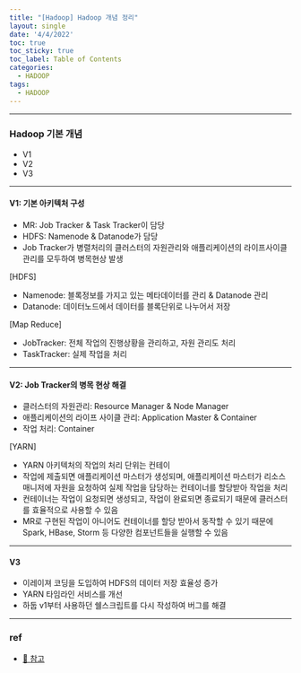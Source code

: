 ```yaml
---
title: "[Hadoop] Hadoop 개념 정리"
layout: single
date: '4/4/2022'
toc: true
toc_sticky: true
toc_label: Table of Contents
categories:
  - HADOOP
tags:
  - HADOOP
---
```


---
### Hadoop 기본 개념
* V1
* V2
* V3

---

#### V1: 기본 아키텍처 구성
* MR: Job Tracker & Task Tracker이 담당
* HDFS: Namenode & Datanode가 담당
* Job Tracker가 병렬처리의 클러스터의 자원관리와 애플리케이션의 라이프사이클 관리를 모두하여 병목현상 발생

[HDFS]
* Namenode: 블록정보를 가지고 있는 메타데이터를 관리 & Datanode 관리
* Datanode: 데이터노드에서 데이터를 블록단위로 나누어서 저장

[Map Reduce]
* JobTracker: 전체 작업의 진행상황을 관리하고, 자원 관리도 처리
* TaskTracker: 실제 작업을 처리

---

#### V2: Job Tracker의 병목 현상 해결
* 클러스터의 자원관리: Resource Manager & Node Manager
* 애플리케이션의 라이프 사이클 관리: Application Master & Container
* 작업 처리: Container

[YARN]
* YARN 아키텍처의 작업의 처리 단위는 컨테이
* 작업에 제출되면 애플리케이션 마스터가 생성되며, 애플리케이션 마스터가 리소스 매니저에 자원을 요청하여 실제 작업을 담당하는 컨테이너를 할당받아 작업을 처리
* 컨테이너는 작업이 요청되면 생성되고, 작업이 완료되면 종료되기 때문에 클러스터를 효율적으로 사용할 수 있음
* MR로 구현된 작업이 아니어도 컨테이너를 할당 받아서 동작할 수 있기 때문에 Spark, HBase, Storm 등 다양한 컴포넌트들을 실행할 수 있음

---

#### V3
* 이레이져 코딩을 도입하여 HDFS의 데이터 저장 효율성 증가
* YARN 타임라인 서비스를 개선
* 하둡 v1부터 사용하던 쉘스크립트를 다시 작성하여 버그를 해결

---

### ref
* [🔗 참고](https://wikidocs.net/book/2203)